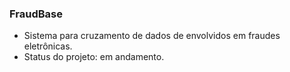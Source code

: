 ### FraudBase
- Sistema para cruzamento de dados de envolvidos em fraudes eletrônicas.
- Status do projeto: em andamento.
